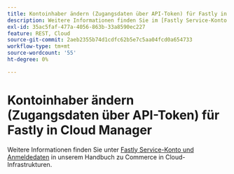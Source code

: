```yaml
---
title: Kontoinhaber ändern (Zugangsdaten über API-Token) für Fastly in Cloud Manager
description: Weitere Informationen finden Sie im [Fastly Service-Konto und Anmeldedaten](https://experienceleague.adobe.com/en/docs/commerce-cloud-service/user-guide/cdn/fastly#fastly-service-account-and-credentials) in unserer Entwicklerdokumentation.
exl-id: 35ac5faf-477a-4056-863b-33a8590ec227
feature: REST, Cloud
source-git-commit: 2aeb2355b74d1cdfc62b5e7c5aa04fcd0a654733
workflow-type: tm+mt
source-wordcount: '55'
ht-degree: 0%

---
```


# Kontoinhaber ändern (Zugangsdaten über API-Token) für Fastly in Cloud Manager

Weitere Informationen finden Sie unter [Fastly Service-Konto und Anmeldedaten](https://experienceleague.adobe.com/docs/commerce-cloud-service/user-guide/cdn/setup-fastly/fastly-configuration.html?lang=en#test-fastly-credentials) in unserem Handbuch zu Commerce in Cloud-Infrastrukturen.

